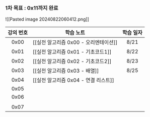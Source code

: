 ### 1차 목표 : 0x11까지 완료

![[Pasted image 20240822060412.png]]

| 강의 번호 | 학습 노트                     | 학습 일자 |
| :---: | ------------------------- | :---: |
| 0x00  | [[실전 알고리즘 0x00 - 오리엔테이션]] | 8/21  |
| 0x01  | [[실전 알고리즘 0x01 - 기초코드1]]  | 8/22  |
| 0x02  | [[실전 알고리즘 0x02 - 기초코드2]]  | 8/23  |
| 0x03  | [[실전 알고리즘 0x03 - 배열]]     | 8/25  |
| 0x04  | [[실전 알고리즘 0x04 - 연결 리스트]] |       |
| 0x05  |                           |       |
| 0x06  |                           |       |
|       |                           |       |
| 0x07  |                           |       |
